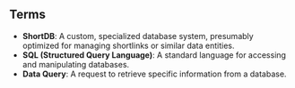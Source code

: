 ## Terms

- **ShortDB**: A custom, specialized database system, presumably optimized for managing shortlinks or similar data entities.
- **SQL (Structured Query Language)**: A standard language for accessing and manipulating databases.
- **Data Query**: A request to retrieve specific information from a database.
